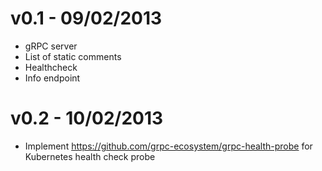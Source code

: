 # v0.1 - 09/02/2013
- gRPC server
- List of static comments
- Healthcheck
- Info endpoint

# v0.2 - 10/02/2013
- Implement https://github.com/grpc-ecosystem/grpc-health-probe for Kubernetes health check probe
